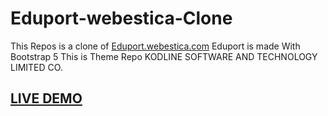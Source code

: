 # Eduport-webestica-Clone


This Repos is  a clone of [Eduport.webestica.com](https://eduport.webestica.com/) 
Eduport is made With Bootstrap 5
This is Theme Repo 
KODLINE SOFTWARE AND TECHNOLOGY LIMITED CO.

## [LIVE DEMO](http://eduport.farukaydogan.com)
